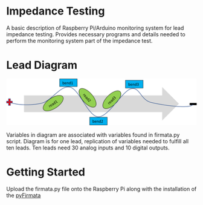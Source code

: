 # Impedance Testing
A basic description of Raspberry Pi/Arduino monitoring system for lead impedance testing. Provides necessary programs and details needed to perform the monitoring system part of the impedance test.

# Lead Diagram
![Flow](https://github.com/lukehami55/impedance/blob/main/leadFlow.png?raw=true)

Variables in diagram are associated with variables found in firmata.py script. Diagram is for one lead, replication of variables needed to fulfill all ten leads. Ten leads need 30 analog inputs and 10 digital outputs.

# Getting Started
Upload the firmata.py file onto the Raspberry Pi along with the installation of the [pyFirmata](https://pypi.org/project/pyFirmata/)
